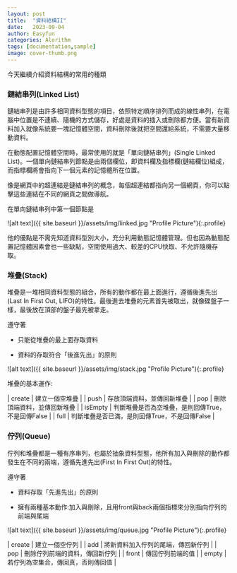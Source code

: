 ```yaml
---
layout: post
title:  "資料結構II"
date:   2023-09-04
author: Easyfun
categories: Alorithm
tags: [documentation,sample]
image: cover-thumb.png
---
```


今天繼續介紹資料結構的常用的種類

### 鏈結串列(Linked List)

鏈結串列是由許多相同資料型態的項目，依照特定順序排列而成的線性串列，在電腦中位置是不連續、隨機的方式儲存，好處是資料的插入或刪除都方便。當有新資料加入就像系統要一塊記憶體空間，資料刪除後就把空間還給系統，不需要大量移動資料。

在動態配置記憶體空間時，最常使用的就是「單向鏈結串列」(Single Linked List)。一個單向鏈結串列節點是由兩個欄位，即資料欄及指標欄(鏈結欄位)組成，而指標欄將會指向下一個元素的記憶體所在位置。

像是網頁中的超連結是鏈結串列的概念，每個超連結都指向另一個網頁，你可以點擊這些連結在不同的網頁之間做導航。


在單向鏈結串列中第一個節點是

![alt text]({{ site.baseurl }}/assets/img/linked.jpg "Profile Picture"){:.profile}

他的優點是不需先知道資料型別大小，充分利用動態記憶體管理。但也因為動態配置記憶體因素會也一些缺點，空間使用過大、較差的CPU快取、不允許隨機存取。

### 堆疊(Stack)

堆疊是一堆相同資料型態的組合，所有的動作都在最上面進行，遵循後進先出(Last In First Out, LIFO)的特性。最後進去堆疊的元素首先被取出，就像碟盤子一樣，最後放在頂部的盤子最先被拿走。

遵守著

* 只能從堆疊的最上面存取資料

* 資料的存取符合「後進先出」的原則

![alt text]({{ site.baseurl }}/assets/img/stack.jpg "Profile Picture"){:.profile}

堆疊的基本運作:

| create | 建立一個空堆疊 |
| push | 存放頂端資料，並傳回新堆疊 |
| pop | 刪除頂端資料，並傳回新堆疊 |
| isEmpty | 判斷堆疊是否為空堆疊，是則回傳True，不是回傳False |
| full | 判斷堆疊是否已滿，是則回傳True，不是回傳False |

### 佇列(Queue)

佇列和堆疊都是一種有序串列，也屬於抽象資料型態，他所有加入與刪除的動作都發生在不同的兩端，遵循先進先出(First In First Out)的特性。

遵守著

* 資料存取「先進先出」的原則

* 擁有兩種基本動作:加入與刪除，且用front與back兩個指標來分別指向佇列的前端與尾端

![alt text]({{ site.baseurl }}/assets/img/queue.jpg "Profile Picture"){:.profile}


| create | 建立一個空佇列 |
| add | 將新資料加入佇列的尾端，傳回新佇列 |
| pop | 刪除佇列前端的資料，傳回新佇列 |
| front | 傳回佇列前端的值 |
| empty | 若佇列為空集合，傳回真，否則傳回值 |

